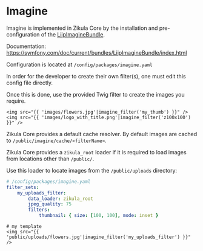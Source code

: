 # Imagine

Imagine is implemented in Zikula Core by the installation and pre-configuration of the [LiipImagineBundle](https://github.com/liip/LiipImagineBundle).

Documentation: https://symfony.com/doc/current/bundles/LiipImagineBundle/index.html

Configuration is located at `/config/packages/imagine.yaml`

In order for the developer to create their own filter(s), one must edit this config file directly.

Once this is done, use the provided Twig filter to create the images you require.

```twig
<img src="{{ 'images/flowers.jpg'|imagine_filter('my_thumb') }}" />
<img src="{{ 'images/logo_with_title.png'|imagine_filter('z100x100') }}" />
```

Zikula Core provides a default cache resolver. By default images are cached to `/public/imagine/cache/<filterName>`.

Zikula Core provides a `zikula_root` loader if it is required to load images from locations other than `/public/`.

Use this loader to locate images from the `/public/uploads` directory:

```yaml
# /config/packages/imagine.yaml
filter_sets:
    my_uploads_filter:
        data_loader: zikula_root
        jpeg_quality: 75
        filters:
            thumbnail: { size: [100, 100], mode: inset }
```

```twig
# my template
<img src="{{ 'public/uploads/flowers.jpg'|imagine_filter('my_uploads_filter') }}" />
```

